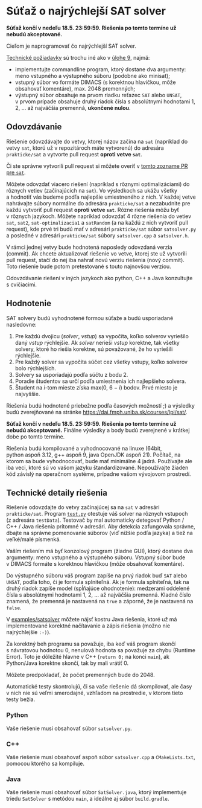 Súťaž o najrýchlejší SAT solver
===============================

**Súťaž končí v nedeľu 18.5. 23:59:59. Riešenia po tomto termíne už nebudú
akceptované.**

Cieľom je naprogramovať čo najrýchlejší SAT solver.

[Technické požiadavky](#technické-detaily-riešenia) sú trochu iné ako
v [úlohe 9](../pu09), najmä:
- implementujte commandline program, ktorý dostane dva argumenty: meno vstupného a výstupného súboru
  (podobne ako minisat);
- vstupný súbor vo formáte DIMACS (s korektnou hlavičkou, môže obsahovať komentáre),
  max. 2048 premenných;
- výstupný súbor obsahuje na prvom riadku reťazec `SAT` alebo `UNSAT`, v prvom
  prípade obsahuje druhý riadok čísla s absolútnymi hodnotami 1, 2, … až
  najväčšia premenná, **ukončené nulou**.

## Odovzdávanie

Riešenie odovzdávajte do vetvy, ktorej názov začína na `sat` (napríklad do
vetvy `sat`, ktorú už v repozitároch máte vytvorenú) do adresára `prakticke/sat`
a vytvorte pull request **oproti vetve `sat`**.

Či ste správne vytvorili pull request si môžete overiť
v [tomto zozname PR pre `sat`](https://github.com/pulls?utf8=%E2%9C%93&q=is%3Aopen+is%3Apr+user%3AFMFI-UK-1-AIN-412+base%3Asat).

Môžete odovzdať viacero riešení (napríklad s rôznymi optimalizáciami) do
rôznych vetiev (začínajúcich na `sat`). Vo výsledkoch sa ukážu všetky
a hodnotiť vás budeme podľa najlepšie umiestneného z nich. V každej vetve
nahrávajte súbory normálne do adresára `prakticke/sat` a nezabudnite pre každú
vytvoriť pull request **oproti vetve `sat`**. Rôzne riešenia môžu byť v rôznych
jazykoch. Môžete napríklad odovzdať 4 rôzne riešenia do vetiev `sat`, `sat2`,
`sat-optimalizacia1` a `satRandom` (a na každú z nich vytvoriť pull request),
kde prvé tri budú mať v adresári `prakticke/sat` súbor `satsolver.py` a posledné
v adresári `prakticke/sat` súbory `satsolver.cpp` a `satsolver.h`.

V rámci jednej vetvy bude hodnotená naposledy odovzdaná verzia (commit). Ak
chcete aktualizovať riešenie vo vetve, ktorej ste už vytvorili pull request,
stačí do nej iba nahrať novú verziu riešenia (nový commit). Toto riešenie
bude potom pretestované s touto najnovšou verziou.

Odovzdávanie riešení v iných jazykoch ako python, C++ a Java konzultujte s cvičiacimi.

## Hodnotenie

SAT solvery budú vyhodnotené formou súťaže a budú usporiadané nasledovne:

1. Pre každú dvojicu (<var>solver</var>, <var>vstup</var>) sa vypočíta, koľko solverov
   vyriešilo daný <var>vstup</var> rýchlejšie. Ak <var>solver</var> nerieši <var>vstup</var> korektne, tak
   všetky solvery, ktoré ho riešia korektne, sú považované, že ho vyriešili
   rýchlejšie.
1. Pre každý solver sa vypočíta súčet cez všetky vstupy, koľko solverov bolo
   rýchlejších.
1. Solvery sa usporiadajú podľa súčtu z bodu 2.
1. Poradie študentov sa určí podľa umiestnenia ich najlepšieho solvera.
1. Študent na <var>i</var>-tom mieste získa max(0, 6 − <var>i</var>) bodov. Prvé miesto je najvyššie.

Riešenia budú hodnotené priebežne podľa časových možností ;) a výsledky
budú zverejňované na stránke https://dai.fmph.uniba.sk/courses/lpi/sat/.

**Súťaž končí v nedeľu 18.5. 23:59:59. Riešenia po tomto termíne už nebudú
akceptované.** Finálne výsledky a body budú zverejnené v krátkej dobe po tomto
termíne.

Riešenia budú kompilované a vyhodnocované na linuxe (64bit,
python aspoň 3.12, g++ aspoň 9, java OpenJDK aspoň 21).
Počítač, na ktorom sa bude vyhodnocovať, bude mať minimálne 4 jadrá.
Používajte ale iba veci, ktoré sú vo vašom jazyku štandardizované.
Nepoužívajte žiaden kód závislý na operačnom systéme, prípadne vašom
vývojovom prostredí.

## Technické detaily riešenia

Riešenie odovzdajte do vetvy začínajúcej sa na `sat` v adresári `prakticke/sat`.
Program [`test.py`](test.py) otestuje váš solver na rôznych vstupoch
(z adresára `testData`). Testovač by mal automaticky detegovať Python / C++ / Java
riešenia prítomné v adresári. Aby detekcia zafungovala správne, dbajte na správne pomenovanie
súborov (viď nižšie podľa jazyka) a tiež na veľké/malé písmenká.

Vaším riešením má byť konzolový program (žiadne GUI), ktorý dostane dva
argumenty: meno vstupného a výstupného súboru. Vstupný súbor bude v DIMACS
formáte s korektnou hlavičkou (môže obsahovať komentáre).

Do výstupného súboru váš program zapíše na prvý riadok buď `SAT` alebo `UNSAT`,
podľa toho, či je formula splniteľná. Ak je formula splniteľná, tak na druhý
riadok zapíše model (spĺňajúce ohodnotenie): medzerami oddelené čísla s
absolútnymi hodnotami 1, 2, … až najväčšia premenná. Kladné číslo znamená, že
premenná je nastavená na `true` a záporné, že je nastavená na `false`.

V [examples/satsolver](../../examples/satsolver) môžete nájsť kostru Java
riešenia, ktoré už má implementované korektné načítavanie a zápis riešenia
(možno nie najrýchlejšie `:-)`).

Za korektný beh programu sa považuje, iba keď váš program skončí s návratovou hodnotou 0,
nenulová hodnota sa považuje za chybu (Runtime Error). Toto je dôležité hlavne v C++
(`return 0;` na konci `main`), ak Python/Java korektne skončí, tak by mali vrátiť 0.

Môžete predpokladať, že počet premenných bude do 2048.

Automatické testy skontrolujú, či sa vaše riešenie dá skompilovať, ale časy
v nich nie sú veľmi smerodajné, vzhľadom na prostredie, v ktorom tieto testy
bežia.

### Python

Vaše riešenie musí obsahovať súbor `satsolver.py`.

### C++

Vaše riešenie musí obsahovať aspoň súbor `satsolver.cpp` a `CMakeLists.txt`,
pomocou ktorého sa kompiluje.

### Java

Vaše riešenie musí obsahovať súbor `SatSolver.java`, ktorý implementuje
triedu `SatSolver` s metódou `main`, a ideálne aj súbor `build.gradle`.
